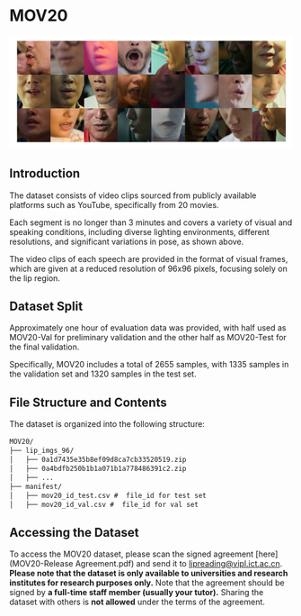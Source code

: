 # MOV20

![dataset](./pic/dataset.png)

## Introduction

The dataset consists of video clips sourced from publicly available platforms such as YouTube, specifically from 20 movies.

Each segment is no longer than 3 minutes and covers a variety of visual and speaking conditions, including diverse lighting environments, different resolutions, and significant variations in pose, as shown above.

The video clips of each speech are provided in the format of visual frames, which are given at a reduced resolution of 96x96 pixels, focusing solely on the lip region. 

## Dataset Split

Approximately one hour of evaluation data was provided, with half used as MOV20-Val for preliminary validation and the other half as MOV20-Test for the final validation. 

Specifically, MOV20 includes a total of 2655 samples, with 1335 samples in the validation set and 1320 samples in the test set.

## File Structure and Contents

The dataset is organized into the following structure:

```
MOV20/
├── lip_imgs_96/
│   ├── 0a1d7435e35b8ef09d8ca7cb33520519.zip
│   ├── 0a4bdfb250b1b1a071b1a778486391c2.zip
│   ├── ...
├── manifest/
│   ├── mov20_id_test.csv #  file_id for test set
│   ├── mov20_id_val.csv #  file_id for val set
```

## Accessing the Dataset

To access the MOV20 dataset, please scan the signed agreement [here](MOV20-Release Agreement.pdf) and send it to [lipreading@vipl.ict.ac.cn](mailto:lipreading@vipl.ict.ac.cn). **Please note that the dataset is only available to universities and research institutes for research purposes only.** Note that the agreement should be signed by **a full-time staff member (usually your tutor).**  Sharing the dataset with others is **not allowed** under the terms of the agreement.